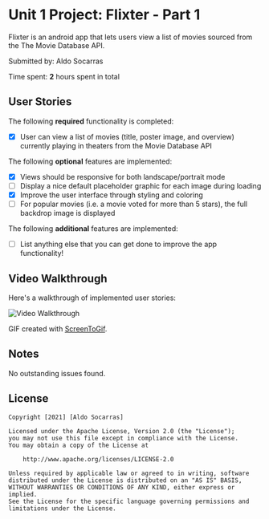 # Unit 1 Project: Flixter - Part 1

Flixter is an android app that lets users view a list of movies sourced from the The Movie Database API.

Submitted by: Aldo Socarras

Time spent: **2** hours spent in total

## User Stories

The following **required** functionality is completed:

* [X] User can view a list of movies (title, poster image, and overview) currently playing in theaters from the Movie Database API

The following **optional** features are implemented:

* [X] Views should be responsive for both landscape/portrait mode
* [ ] Display a nice default placeholder graphic for each image during loading
* [X] Improve the user interface through styling and coloring
* [ ] For popular movies (i.e. a movie voted for more than 5 stars), the full backdrop image is displayed

The following **additional** features are implemented:

* [ ] List anything else that you can get done to improve the app functionality!

## Video Walkthrough

Here's a walkthrough of implemented user stories:

<img src='https://github.com/driuft/Flixter/blob/master/walkthrough.gif' title='Video Walkthrough' width='' alt='Video Walkthrough' />

GIF created with [ScreenToGif](https://www.screentogif.com/).

## Notes

No outstanding issues found.

## License

    Copyright [2021] [Aldo Socarras]

    Licensed under the Apache License, Version 2.0 (the "License");
    you may not use this file except in compliance with the License.
    You may obtain a copy of the License at

        http://www.apache.org/licenses/LICENSE-2.0

    Unless required by applicable law or agreed to in writing, software
    distributed under the License is distributed on an "AS IS" BASIS,
    WITHOUT WARRANTIES OR CONDITIONS OF ANY KIND, either express or implied.
    See the License for the specific language governing permissions and
    limitations under the License.
